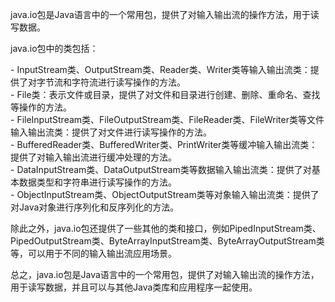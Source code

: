 java.io包是Java语言中的一个常用包，提供了对输入输出流的操作方法，用于读写数据。  
  
java.io包中的类包括：  
  
- InputStream类、OutputStream类、Reader类、Writer类等输入输出流类：提供了对字节流和字符流进行读写操作的方法。  
- File类：表示文件或目录，提供了对文件和目录进行创建、删除、重命名、查找等操作的方法。  
- FileInputStream类、FileOutputStream类、FileReader类、FileWriter类等文件输入输出流类：提供了对文件进行读写操作的方法。  
- BufferedReader类、BufferedWriter类、PrintWriter类等缓冲输入输出流类：提供了对输入输出流进行缓冲处理的方法。  
- DataInputStream类、DataOutputStream类等数据输入输出流类：提供了对基本数据类型和字符串进行读写操作的方法。  
- ObjectInputStream类、ObjectOutputStream类等对象输入输出流类：提供了对Java对象进行序列化和反序列化的方法。  
  
除此之外，java.io包还提供了一些其他的类和接口，例如PipedInputStream类、PipedOutputStream类、ByteArrayInputStream类、ByteArrayOutputStream类等，可以用于不同的输入输出流应用场景。  
  
总之，java.io包是Java语言中的一个常用包，提供了对输入输出流的操作方法，用于读写数据，并且可以与其他Java类库和应用程序一起使用。